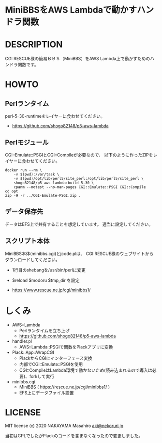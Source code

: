 # MiniBBSをAWS Lambdaで動かすハンドラ関数

# DESCRIPTION

CGI RESCUE様の簡易ＢＢＳ（MiniBBS）をAWS Lambda上で動かすためのハンドラ関数です。

# HOWTO

## Perlランタイム

perl-5-30-runtimeをレイヤーに食わせてください。

* https://github.com/shogo82148/p5-aws-lambda

## Perlモジュール

CGI::Emulate::PSGIとCGI::Compileが必要なので、
以下のように作ったZIPをレイヤーに食わせてください。

```
docker run --rm \
    -v $(pwd):/var/task \
    -v $(pwd)/opt/lib/perl5/site_perl:/opt/lib/perl5/site_perl \
    shogo82148/p5-aws-lambda:build-5.30 \
    cpanm --notest --no-man-pages CGI::Emulate::PSGI CGI::Compile
cd opt
zip -9 -r ../CGI-Emulate-PSGI.zip .
```

## データ保存先

データはEFS上で共有することを想定しています。
適当に設定してください。

## スクリプト本体

MiniBBS本体(minibbs.cgi)とjcode.plは、
CGI RESCUE様のウェブサイトからダウンロードしてください。

* 1行目のshebangを/usr/bin/perlに変更
* $reload $modoru $tmp_dir を設定

* https://www.rescue.ne.jp/cgi/minibbs1/

# しくみ

* AWS::Lambda
  * Perlランタイムを立ち上げ
  * https://github.com/shogo82148/p5-aws-lambda
* handler.pl
  * AWS::Lambda::PSGIで関数をPlackアプリに変換
* Plack::App::WrapCGI
  * PlackからCGIにインターフェース変換
  * 内部でCGI::Emulate::PSGIを使用
  * CGI::CompileはLambda環境で動かないため(読み込まれるので導入は必要)、forkして実行
* minibbs.cgi
  * MiniBBS ( https://rescue.ne.jp/cgi/minibbs1/ )
  * EFS上にデータファイル設置


# LICENSE

MIT license (c) 2020 NAKAYAMA Masahiro <aki@nekoruri.jp>

当初はGPLでしたがPlackのコードを含まなくなったので変更しました。

